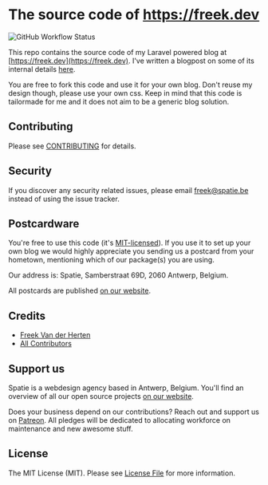 # The source code of https://freek.dev

![GitHub Workflow Status](https://img.shields.io/github/workflow/status/spatie/freek.dev/run-tests?label=tests)

This repo contains the source code of my Laravel powered blog at [https://freek.dev](https://freek.dev). I've written a blogpost on some of its internal details [here](https://murze.be/on-migrating-my-blog-from-wordpress-to-a-laravel-application).

You are free to fork this code and use it for your own blog. Don't reuse my design though, please use your own css. Keep in mind that this code is tailormade for me and it does not aim to be a generic blog solution. 

## Contributing

Please see [CONTRIBUTING](CONTRIBUTING.md) for details.

## Security

If you discover any security related issues, please email freek@spatie.be instead of using the issue tracker.

## Postcardware

You're free to use this code (it's [MIT-licensed](LICENSE.md)). If you use it to set up your own blog we would highly appreciate you sending us a postcard from your hometown, mentioning which of our package(s) you are using.

Our address is: Spatie, Samberstraat 69D, 2060 Antwerp, Belgium.

All postcards are published [on our website](https://spatie.be/en/opensource/postcards).

## Credits

- [Freek Van der Herten](https://github.com/freekmurze)
- [All Contributors](../../contributors)

## Support us

Spatie is a webdesign agency based in Antwerp, Belgium. You'll find an overview of all our open source projects [on our website](https://spatie.be/opensource).

Does your business depend on our contributions? Reach out and support us on [Patreon](https://www.patreon.com/spatie).
All pledges will be dedicated to allocating workforce on maintenance and new awesome stuff.

## License

The MIT License (MIT). Please see [License File](LICENSE.md) for more information.
